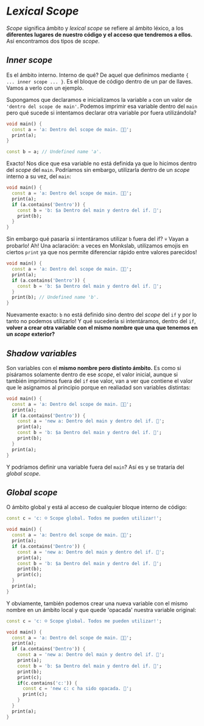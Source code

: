 # _Lexical Scope_

_Scope_ significa ámbito y _lexical scope_ se refiere al ámbito léxico, a los __diferentes lugares de nuestro código y el acceso que tendremos a ellos.__ Así encontramos dos tipos de _scope_.

## _Inner scope_

Es el ámbito interno. Interno de qué? De aquel que definimos mediante `{ ... inner scope ... }`. Es el bloque de código dentro de un par de llaves. Vamos a verlo con un ejemplo.

Supongamos que declaramos e inicializamos la variable `a` con un valor de `'dentro del scope de main'`. Podemos imprimir esa variable dentro del `main` pero qué sucede si intentamos declarar otra variable por fuera utilizándola?

```dart
void main() {
  const a = 'a: Dentro del scope de main. 💃🏼';
  print(a);
}

const b = a; // Undefined name 'a'.
```

Exacto! Nos dice que esa variable no está definida ya que lo hicimos dentro del _scope_ del `main`. Podríamos sin embargo, utilizarla dentro de un _scope_ interno a su vez, del `main`:

```dart
void main() {
  const a = 'a: Dentro del scope de main. 💃🏼';
  print(a);
  if (a.contains('Dentro')) {
    const b = 'b: $a Dentro del main y dentro del if. 🍉';
    print(b);
  }
}
```

Sin embargo qué pasaría si intentáramos utilizar `b` fuera del if? 💀 Vayan a probarlo! Ah! Una aclaración: a veces en Monkslab, utilizamos emojis en ciertos `print` ya que nos permite diferenciar rápido entre valores parecidos!

```dart
void main() {
  const a = 'a: Dentro del scope de main. 💃🏼';
  print(a);
  if (a.contains('Dentro')) {
    const b = 'b: $a Dentro del main y dentro del if. 🍉';
  }
  print(b); // Undefined name 'b'.
}
```

Nuevamente exacto: `b` no está definido sino dentro del _scope_ del `if` y por lo tanto no podemos utilizarlo! Y qué sucedería si intentáramos, dentro del `if`, __volver a crear otra variable con el mismo nombre que una que tenemos en un _scope_ exterior?__

## _Shadow variables_

Son variables con el __mismo nombre pero distinto ámbito.__ Es como si pisáramos solamente dentro de ese _scope_, el valor inicial, aunque si también imprimimos fuera del `if` ese valor, van a ver que contiene el valor que le asignamos al principio porque en realiadad son variables distintas:

```dart
void main() {
  const a = 'a: Dentro del scope de main. 💃🏼';
  print(a);
  if (a.contains('Dentro')) {
    const a = 'new a: Dentro del main y dentro del if. 🚧';
    print(a);
    const b = 'b: $a Dentro del main y dentro del if. 🍉';
    print(b);
  }
  print(a);
}
```

Y podríamos definir una variable fuera del `main`? Así es y se trataría del _global scope_.

## _Global scope_

O ámbito global y está al acceso de cualquier bloque interno de código:

```dart
const c = 'c: ☺️ Scope global. Todos me pueden utilizar!';

void main() {
  const a = 'a: Dentro del scope de main. 💃🏼';
  print(a);
  if (a.contains('Dentro')) {
    const a = 'new a: Dentro del main y dentro del if. 🚧';
    print(a);
    const b = 'b: $a Dentro del main y dentro del if. 🍉';
    print(b);
    print(c);
  }
  print(a);
}
```

Y obviamente, también podemos crear una nueva variable con el mismo nombre en un ámbito local y que quede 'opacada' nuestra variable original:

```dart
const c = 'c: ☺️ Scope global. Todos me pueden utilizar!';

void main() {
  const a = 'a: Dentro del scope de main. 💃🏼';
  print(a);
  if (a.contains('Dentro')) {
    const a = 'new a: Dentro del main y dentro del if. 🚧';
    print(a);
    const b = 'b: $a Dentro del main y dentro del if. 🍉';
    print(b);
    print(c);
    if(c.contains('c:')) {
      const c = 'new c: c ha sido opacada. 👤';
      print(c);
    }
  }
  print(a);
}
```

